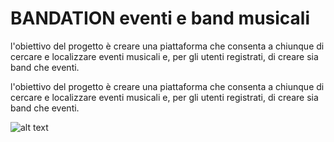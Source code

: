 # BANDATION   eventi e band musicali

l'obiettivo del progetto è creare una piattaforma che consenta a chiunque  di cercare e localizzare eventi musicali e, per gli utenti registrati, di creare sia band che eventi.

l'obiettivo del progetto è creare una piattaforma che consenta a chiunque  di cercare e localizzare eventi musicali e, per gli utenti registrati, di creare sia band che eventi.

![alt text](http://url/to/img.png)

```php
```
